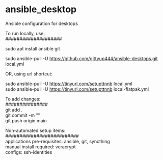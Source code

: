 # ansible_desktop
Ansible configuration for desktops  
  
To run locally, use:  
####################  
  
sudo apt install ansible git  
  
sudo ansible-pull -U https://github.com/gittyup444/ansible-desktops.git local.yml  
  
OR, using url shortcut:  
  
sudo ansible-pull -U https://tinyurl.com/setupttnnb  local.yml  
sudo ansible-pull -U https://tinyurl.com/setupttnnb  local-flatpak.yml  
  
  
To add changes:  
###############  
git add .  
git commit -m "<COMMENT>"  
git push origin main  
  
  
Non-automated setup items:  
##########################  
applications pre-requisites: ansible, git, syncthing  
manual install required: veracrypt  
configs: ssh-identities  
